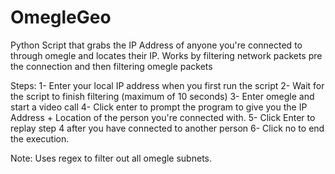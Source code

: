 # OmegleGeo
Python Script that grabs the IP Address of anyone you're connected to through omegle and locates their IP.
Works by filtering network packets pre the connection and then filtering omegle packets

Steps:
1- Enter your local IP address when you first run the script
2- Wait for the script to finish filtering (maximum of 10 seconds)
3- Enter omegle and start a video call
4- Click enter to prompt the program to give you the IP Address + Location of the person you're connected with.
5- Click Enter to replay step 4 after you have connected to another person
6- Click no to end the execution.

Note: Uses regex to filter out all omegle subnets.
